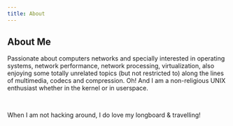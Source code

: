 ```yaml
---
title: About
---
```


About Me
--------

Passionate about computers networks and specially interested in operating
systems, network performance, network processing, virtualization, also enjoying
some totally unrelated topics (but not restricted to) along the lines of
multimedia, codecs and compression. Oh! And I am a non-religious UNIX
enthusiast whether in the kernel or in userspace.

<br/>

When I am not hacking around, I do love my longboard & travelling!

<br/>

<a href="https://github.com/jpemartins"><i class="icon-2x icon-github-sign"></i></a>
<a href="https://pt.linkedin.com/in/jpemartins/"><i class="icon-2x icon-linkedin-sign"></i></a>
<a href="https://instagram.com/jpemartins"><i class="icon-2x icon-instagram-sign"></i></a>
<a href="https://facebook.com/jpemartins"><i class="icon-2x icon-facebook-sign"></i></a>
<a href="https://twitter.com/jpemartins"><i class="icon-2x icon-twitter-sign"></i></a>
<a href="https://play.spotify.com/user/jpemartins"><i class="icon-2x icon-spotify-sign"></i></a>
